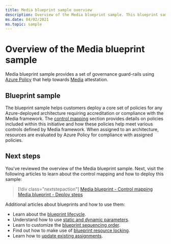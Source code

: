 ```yaml
---
title: Media blueprint sample overview
description: Overview of the Media blueprint sample. This blueprint sample helps customers assess specific Media controls.
ms.date: 04/02/2021
ms.topic: sample
---
```

# Overview of the Media blueprint sample

Media blueprint sample provides a
set of governance guard-rails using [Azure Policy](../../../policy/overview.md) that help towards
[Media](https://www.hhs.gov/hipaa/for-professionals/security/laws-regulations/index.html)
attestation.

## Blueprint sample

The blueprint sample helps customers deploy a core set of policies for any Azure-deployed
architecture requiring accreditation or compliance with the Media framework. The
[control mapping](./control-mapping.md) section provides details on policies included within this
initiative and how these policies help meet various controls defined by Media framework. When
assigned to an architecture, resources are evaluated by Azure Policy for compliance with assigned
policies.

## Next steps

You've reviewed the overview of the Media blueprint sample. Next, visit the following
articles to learn about the control mapping and how to deploy this sample:

> [!div class="nextstepaction"]
> [Media blueprint - Control mapping](./control-mapping.md)
> [Media blueprint - Deploy steps](./deploy.md)

Additional articles about blueprints and how to use them:

- Learn about the [blueprint lifecycle](../../concepts/lifecycle.md).
- Understand how to use [static and dynamic parameters](../../concepts/parameters.md).
- Learn to customize the [blueprint sequencing order](../../concepts/sequencing-order.md).
- Find out how to make use of [blueprint resource locking](../../concepts/resource-locking.md).
- Learn how to [update existing assignments](../../how-to/update-existing-assignments.md).
